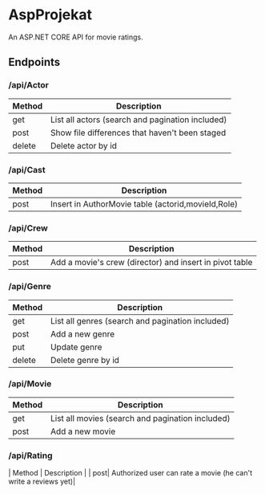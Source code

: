 # AspProjekat

An ASP.NET CORE API for movie ratings.

## Endpoints

### /api/Actor
| Method | Description |
| --- | --- |
| get | List all actors (search and pagination included) |
| post| Show file differences that haven't been staged |
| delete | Delete actor by id |

### /api/Cast
| Method | Description |
| --- | --- |
| post| Insert in AuthorMovie table (actorid,movieId,Role)|

### /api/Crew
| Method | Description |
| --- | --- |
| post| Add a movie's crew (director) and insert in pivot table |

### /api/Genre
| Method | Description |
| --- | --- |
| get | List all genres (search and pagination included) |
| post| Add a new genre |
| put  | Update genre|
| delete | Delete genre by id |

### /api/Movie
| Method | Description |
| --- | --- |
| get | List all movies (search and pagination included) |
| post| Add a new movie |

### /api/Rating
| Method | Description |
| post| Authorized user can rate a movie (he can't write a reviews yet)|

